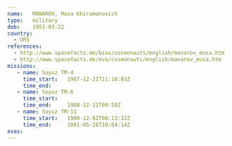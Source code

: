 ```yaml
---
name:	MANAROV, Musa Khiramanovich 
type:	military
dob:	1951-03-22
country:
  - URS
references:
  - http://www.spacefacts.de/bios/cosmonauts/english/manarov_musa.htm
  - http://www.spacefacts.de/eva/cosmonauts/english/manarov_musa.htm
missions:
   - name: Soyuz TM-4
     time_start:   1987-12-21T11:18:03Z
     time_end:     
   - name: Soyuz TM-6
     time_start:   
     time_end:     1988-12-21T09:58Z
   - name: Soyuz TM-11
     time_start:   1990-12-02T08:13:32Z
     time_end:     1991-05-26T10:04:14Z
evas:
---
```


